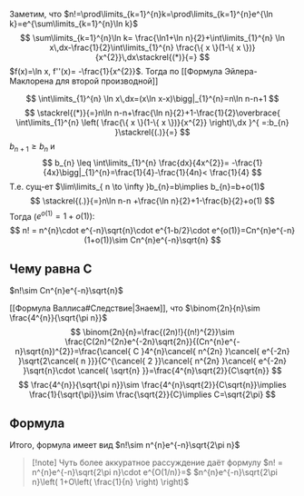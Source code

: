 Заметим, что $n!=\prod\limits_{k=1}^{n}k=\prod\limits_{k=1}^{n}e^{\ln k}=e^{\sum\limits_{k=1}^{n}\ln k}$
$$
\sum\limits_{k=1}^{n}\ln k= \frac{\ln1+\ln n}{2}+\int\limits_{1}^{n} \ln x\,dx-\frac{1}{2}\int\limits_{1}^{n} \frac{\{ x \}(1-\{ x \})}{x^{2}}\,dx\stackrel{(*)}{=}
$$
$f(x)=\ln x, f''(x)= -\frac{1}{x^{2}}$. Тогда по [[Формула Эйлера-Маклорена для второй производной]]

$$
\int\limits_{1}^{n} \ln x\,dx=(x\ln x-x)\bigg|_{1}^{n}=n\ln n-n+1
$$
$$
\stackrel{(*)}{=}n\ln n-n+\frac{\ln n}{2}+1-\frac{1}{2}\overbrace{ \int\limits_{1}^{n} \left( \frac{\{ x \}(1-\{ x \})}{x^{2}} \right)\,dx }^{ =:b_{n} }\stackrel{(.)}{=}
$$
$b_{n+1}\geq b_{n}$ и 
$$
b_{n} \leq \int\limits_{1}^{n} \frac{dx}{4x^{2}}= -\frac{1}{4x}\bigg|_{1}^{n}=\frac{1}{4}-\frac{1}{4n}< \frac{1}{4}
$$
Т.е. сущ-ет $\lim\limits_{ n \to \infty }b_{n}=b\implies b_{n}=b+o(1)$
$$
\stackrel{(.)}{=}n\ln n-n +\frac{\ln n}{2}+1-\frac{b}{2}+o(1)
$$
Тогда ($e^{o(1)}=1+o(1)$):
$$
n! = n^{n}\cdot e^{-n}\sqrt{n}\cdot e^{1-b/2}\cdot e^{o(1)}=Cn^{n}e^{-n}(1+o(1))\sim Cn^{n}e^{-n}\sqrt{n}
$$
## Чему равна C

$n!\sim Cn^{n}e^{-n}\sqrt{n}$

[[Формула Валлиса#Следствие|Знаем]], что $\binom{2n}{n}\sim \frac{4^{n}}{\sqrt{\pi n}}$
$$
\binom{2n}{n}=\frac{(2n)!}{(n!)^{2}}\sim \frac{C(2n)^{2n}e^{-2n}\sqrt{2n}}{(Cn^{n}e^{-n}\sqrt{n})^{2}}=\frac{\cancel{ C }4^{n}\cancel{ n^{2n} }\cancel{ e^{-2n} }\sqrt{2\cancel{ n }}}{C^{\cancel{ 2 }}\cancel{ n^{2n} }\cancel{ e^{-2n} }\sqrt{n}\cdot \cancel{ \sqrt{n} }}=\frac{4^{n}\sqrt{2}}{C\sqrt{n}}
$$
$$
\frac{4^{n}}{\sqrt{\pi n}}\sim \frac{4^{n}\sqrt{2}}{C\sqrt{n}}\implies \frac{1}{\sqrt{\pi}}\sim \frac{\sqrt{2}}{C}\implies C=\sqrt{2\pi}
$$
## Формула

Итого, формула имеет вид $n!\sim n^{n}e^{-n}\sqrt{2\pi n}$

>[!note] Чуть более аккуратное рассуждение даёт формулу $n! = n^{n}e^{-n}\sqrt{2\pi n}\cdot e^{O(1/n)}=$ $n^{n}e^{-n}\sqrt{2\pi n}\left( 1+O\left( \frac{1}{n} \right) \right)$

